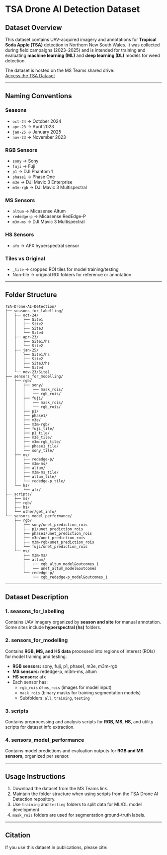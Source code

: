 # TSA Drone AI Detection Dataset

## Dataset Overview
This dataset contains UAV-acquired imagery and annotations for **Tropical Soda Apple (TSA)** detection in Northern New South Wales. It was collected during field campaigns (2023–2025) and is intended for training and evaluating **machine learning (ML)** and **deep learning (DL)** models for weed detection.  

The dataset is hosted on the MS Teams shared drive:  
[Access the TSA Dataset](https://csuprod.sharepoint.com/:f:/r/sites/RSRCH-WeedDataShared/Shared%20Documents/General/TSA-Drone-AI-Detection?csf=1&web=1&e=FypsMy)

---
## Naming Conventions

### Seasons
- `oct-24` → October 2024  
- `apr-23` → April 2023  
- `jan-25` → January 2025  
- `nov-23` → November 2023  

### RGB Sensors
- `sony` → Sony  
- `fuji` → Fuji   
- `p1` → DJI Phantom 1  
- `phase1` → Phase One  
- `m3e` → DJI Mavic 3 Enterprise
- `m3m-rgb` → DJI Mavic 3 Multispectral  

### MS Sensors
- `altum` → Micasense Altum  
- `rededge-p` → Micasense RedEdge-P
- `m3m-ms` → DJI Mavic 3 Multispectral

### HS Sensors
- `afx` → AFX hyperspectral sensor  

### Tiles vs Original
- `_tile` → cropped ROI tiles for model training/testing  
- Non-tile → original ROI folders for reference or annotation
---

## Folder Structure

```
TSA-Drone-AI-Detection/
├── seasons_for_labelling/
│   ├── oct-24/
│   │   ├── Site1
│   │   ├── Site2
│   │   ├── Site3
│   │   └── Site4
│   ├── apr-23/
│   │   ├── Site1/hs
│   │   └── Site2
│   ├── jan-25/
│   │   ├── Site1/hs
│   │   ├── Site2
│   │   ├── Site3/hs
│   │   └── Site4
│   └── nov-23/Site1
├── sensors_for_modelling/
│   ├── rgb/
│   │   ├── sony/
│   │   │   ├── mask_rois/
│   │   │   └── rgb_rois/
│   │   ├── fuji/
│   │   │   ├── mask_rois/
│   │   │   └── rgb_rois/
│   │   ├── p1/
│   │   ├── phase1/
│   │   ├── m3e/
│   │   ├── m3m-rgb/
│   │   ├── fuji_tile/
│   │   ├── p1_tile/
│   │   ├── m3e_tile/
│   │   ├── m3m-rgb_tile/
│   │   ├── phase1_tile/
│   │   └── sony_tile/
│   ├── ms/
│   │   ├── rededge-p/
│   │   ├── m3m-ms/
│   │   ├── altum/
│   │   ├── m3m-ms_tile/
│   │   ├── altum_tile/
│   │   └── rededge-p_tile/
│   └── hs/
│       └── afx/
├── scripts/
│   ├── ms/
│   ├── rgb/
│   ├── hs/
│   └── other/get_info/
└── sensors_model_performance/
    ├── rgb/
    │   ├── sony/unet_prediction_rois
    │   ├── p1/unet_prediction_rois
    │   ├── phase1/unet_prediction_rois
    │   ├── m3e/unet_prediction_rois
    │   ├── m3m-rgb/unet_prediction_rois
    │   └── fuji/unet_prediction_rois
    └── ms/
        ├── m3m-ms/
        ├── altum/
        │   ├── xgb_altum_model&outcomes_1
        │   └── unet_altum_model&outcomes
        └── rededge-p/
            └── xgb_rededge-p_model&outcomes_1
```

---

## Dataset Description

### 1. seasons_for_labelling
Contains UAV imagery organized by **season and site** for manual annotation. Some sites include **hyperspectral (hs)** folders.

### 2. sensors_for_modelling
Contains **RGB, MS, and HS data** processed into regions of interest (ROIs) for model training and testing.  

- **RGB sensors:** sony, fuji, p1, phase1, m3e, m3m-rgb  
- **MS sensors:** rededge-p, m3m-ms, altum  
- **HS sensors:** afx  
- Each sensor has:  
  - `rgb_rois` or `ms_rois` (images for model input)  
  - `mask_rois` (binary masks for training segmentation models)  
  - Subfolders: `all`, `training`, `testing`  

### 3. scripts
Contains preprocessing and analysis scripts for **RGB, MS, HS**, and utility scripts for dataset info extraction.

### 4. sensors_model_performance
Contains model predictions and evaluation outputs for **RGB and MS sensors**, organized per sensor.

---

## Usage Instructions
1. Download the dataset from the MS Teams link.  
2. Maintain the folder structure when using scripts from the TSA Drone AI Detection repository.  
3. Use `training` and `testing` folders to split data for ML/DL model development.  
4. `mask_rois` folders are used for segmentation ground-truth labels.  

---

## Citation
If you use this dataset in publications, please cite:  


